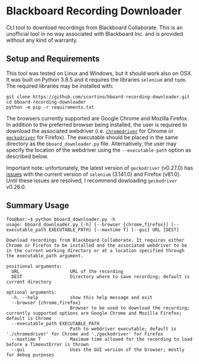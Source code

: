 # Blackboard Recording Downloader

CLI tool to download recordings from Blackboard Collaborate. This is an unofficial tool in no way associated with Blackboard Inc. and is provided without any kind of warranty.

## Setup and Requirements

This tool was tested on Linux and Windows, but it should work also on OSX. It was built on Python 3.8.5 and it requires the libraries `selenium` and `tqdm`. The required libraries may be installed with:

```console
git clone https://github.com/scortino/bboard-recording-downloader.git
cd bboard-recording-downloader
python -m pip -r requirements.txt
```

The browsers currently supported are Google Chrome and Mozilla Firefox. In addition to the preferred browser being installed, the user is required to download the associated webdriver (i.e. [`chromedriver`](https://chromedriver.chromium.org/) for Chrome or [`geckodriver`](https://github.com/mozilla/geckodriver/releases/tag/v0.26.0) for Firefox). The executable should be placed in the same directory as the `bboard_downloader.py` file. Alternatively, the user may specify the location of the webdriver using the `--executable-path` option as described below. 

Important note: unfortunately, the latest version of `geckodriver` (v0.27.0) has [issues](https://github.com/mozilla/geckodriver/issues/1756) with the current version of `selenium` (3.141.0) and Firefox (v81.0). Until these issues are resolved, I recommend dowloading `geckodriver` v0.26.0.

## Summary Usage 

```console
foo@bar:~$ python bboard_downloader.py -h
usage: bboard_downloader.py [-h] [--browser {chrome,firefox}] [--executable_path EXECUTABLE_PATH] [--maxtime T] [--gui] URL [DEST]

Download recordings from Blackboard Collaborate. It requires either Chrome or Firefox to be installed and the associated webdriver to be in the current working directory or at a location specified through the executable_path argument.

positional arguments:
  URL                   URL of the recording
  DEST                  Directory where to save recording; default is current directory

optional arguments:
  -h, --help            show this help message and exit
  --browser {chrome,firefox}
                        Browser to be used to download the recording; currently supported options are Google Chrome and Mozilla Firefox; default is Chrome
  --executable_path EXECUTABLE_PATH
                        Path to webdriver executable; default is './chromedriver' for Chrome and './geckodriver' for Firefox
  --maxtime T           Maximum time allowed for the recording to load before a TimeoutError is thrown
  --gui                 Uses the GUI version of the browser; mostly for debug purposes

```